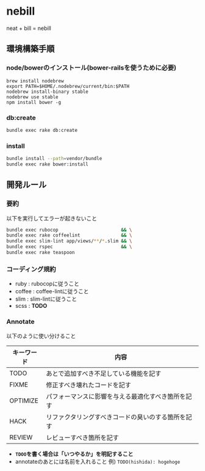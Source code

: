 # nebill

neat + bill = nebill

## 環境構築手順

### node/bowerのインストール(bower-railsを使うために必要)

```
brew install nodebrew
export PATH=$HOME/.nodebrew/current/bin:$PATH
nodebrew install-binary stable
nodebrew use stable
npm install bower -g
```

### db:create

```sh
bundle exec rake db:create
```

### install

```sh
bundle install --path=vendor/bundle
bundle exec rake bower:install
```

## 開発ルール

### 要約

以下を実行してエラーが起きないこと

```sh
bundle exec rubocop                       && \
bundle exec rake coffeelint               && \
bundle exec slim-lint app/views/**/*.slim && \
bundle exec rspec                         && \
bundle exec rake teaspoon
```

### コーディング規約

- ruby : rubocopに従うこと
- coffee : coffee-lintに従うこと
- slim : slim-lintに従うこと
- scss : **TODO**

### Annotate

以下のように使い分けること

キーワード | 内容
---------- | --------------------------
TODO       | あとで追加すべき不足している機能を記す
FIXME      | 修正すべき壊れたコードを記す
OPTIMIZE   | パフォーマンスに影響を与える最適化すべき箇所を記す
HACK       | リファクタリングすべきコードの臭いのする箇所を記す
REVIEW     | レビューすべき箇所を記す

- **`TDOO`を書く場合は「いつやるか」を明記すること**
- annotateのあとには名前を入れること 例) `TODO(hishida): hogehoge`
